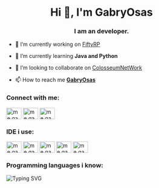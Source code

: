 <h1 align="center">Hi 👋, I'm GabryOsas</h1>
<h3 align="center">I am an developer.</h3>


- 🔭 I’m currently working on [FiftyRP](https://t.me/FiftyRP)

- 🌱 I’m currently learning **Java and Python**

- 👯 I’m looking to collaborate on [ColosseumNetWork](https://t.me/ColosseumNetworkAnnunci)

- 📫 How to reach me [**GabryOsas**](https://t.me/GabryOsa "My Telegram")

<h3 align="left">Connect with me:</h3>
<p align="left">
<a href="https://t.me/GabryOsas" target="blank"><img align="center" src="https://upload.wikimedia.org/wikipedia/commons/8/82/Telegram_logo.svg" alt="me.gabryosas" height="30" width="40" /></a>
<a href="https://discord.gg/JFKPzq7yDa" target="blank"><img align="center" src="https://raw.githubusercontent.com/rahuldkjain/github-profile-readme-generator/master/src/images/icons/Social/discord.svg" alt="me.gabryosas" height="30" width="40" /></a>
<a href="https://github.com/GabryOsas" target="blank"><img align="center" src="https://upload.wikimedia.org/wikipedia/commons/9/91/Octicons-mark-github.svg" alt="me.gabryosas" height="30" width="40" /></a>
</p>
<h3 align="left">IDE i use:</h3>
<p align="left">
<a href="https://www.jetbrains.com/idea/" target="blank"><img align="center" src="https://upload.wikimedia.org/wikipedia/commons/9/9c/IntelliJ_IDEA_Icon.svg" alt="me.gabryosas" height="30" width="40" /></a>
  <a href="https://www.jetbrains.com/pycharm/" target="blank"><img align="center" src="https://upload.wikimedia.org/wikipedia/commons/1/1d/PyCharm_Icon.svg" alt="me.gabryosas" height="30" width="40" /></a>
<a href="https://code.visualstudio.com/" target="blank"><img align="center" src="https://upload.wikimedia.org/wikipedia/commons/9/9a/Visual_Studio_Code_1.35_icon.svg" alt="me.gabryosas" height="30" width="40" /></a>
<a href="https://atom.io/" target="blank"><img align="center" src="https://upload.wikimedia.org/wikipedia/commons/8/80/Atom_editor_logo.svg" alt="me.gabryosas" height="30" width="40" /></a>
<a href="https://notepad-plus-plus.org/" target="blank"><img align="center" src="https://upload.wikimedia.org/wikipedia/commons/6/69/Notepad%2B%2B_Logo.svg" alt="me.gabryosas" height="30" width="40" /></a>
</p>

<h3 align="left">Programming languages i know:</h3>
<img src="https://readme-typing-svg.demolab.com?font=Fira+Code&pause=1000&width=435&lines=Java+(Medium);Skript+(Medium);HTML5+(Base);CSS+(Base);JavaScript+(Base)" alt="Typing SVG" /></a>

